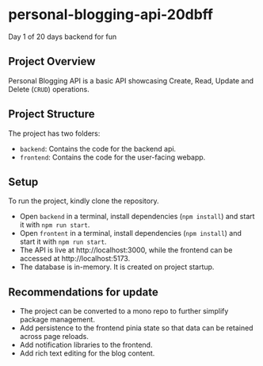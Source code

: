 # personal-blogging-api-20dbff
Day 1 of 20 days backend for fun

## Project Overview
Personal Blogging API is a basic API showcasing Create, Read, Update and Delete (`CRUD`) operations. 


## Project Structure
The project has two folders:
* `backend`: Contains the code for the backend api.
* `frontend`: Contains the code for the user-facing webapp.

## Setup
To run the project, kindly clone the repository.
* Open `backend` in a terminal, install dependencies (`npm install`) and start it with `npm run start`.
* Open `frontent` in a terminal, install dependencies (`npm install`) and start it with `npm run start`.
* The API is live at http://localhost:3000, while the frontend can be accessed at http://localhost:5173.
* The database is in-memory. It is created on project startup.

## Recommendations for update
* The project can be converted to a mono repo to further simplify package management.
* Add persistence to the frontend pinia state so that data can be retained across page reloads.
* Add notification libraries to the frontend.
* Add rich text editing for the blog content.